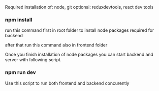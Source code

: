 Required installation of: node, git optional: reduxdevtools, react dev tools

### npm install
run this command first in root folder to install node packages required for backend

after that run this command also in frontend folder

Once you finish installation of node packages you can start backend and server with following script.

### npm run dev
Use this script to run both frontend and backend concurently
